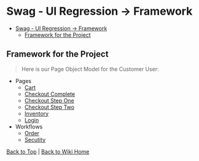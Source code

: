 # Swag - UI Regression -> Framework

<!-- TABLE OF CONTENTS -->

- [Swag - UI Regression -> Framework](#swag---ui-regression---framework)
  - [Framework for the Project](#framework-for-the-project)

## Framework for the Project

> Here is our Page Object Model for the Customer User:

- Pages
  - [Cart](./customer-user/pages/cart-page.md)
  - [Checkout Complete](./customer-user/pages/checkout-complete-page.md)
  - [Checkout Step One](./customer-user/pages/checkout-step-one-page.md)
  - [Checkout Step Two](./customer-user/pages/checkout-step-two-page.md)
  - [Inventory](./customer-user/pages/inventory-page.md)
  - [Login](./customer-user/pages/login-page.md)
- Workflows
  - [Order](./customer-user/workflows/order-workflow.md)
  - [Secutity](./customer-user/workflows/security-workflow.md)

[Back to Top](#swag---ui-regression---framework) | [Back to Wiki Home](../README.md)
